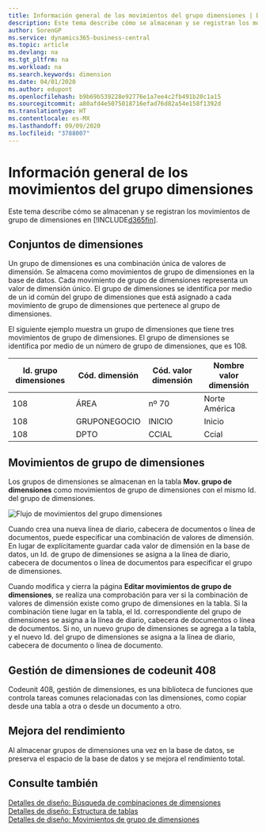 ```yaml
---
title: Información general de los movimientos del grupo dimensiones | Documentos de Microsoft
description: Este tema describe cómo se almacenan y se registran los movimientos de grupo de dimensiones en Dynamics 365.
author: SorenGP
ms.service: dynamics365-business-central
ms.topic: article
ms.devlang: na
ms.tgt_pltfrm: na
ms.workload: na
ms.search.keywords: dimension
ms.date: 04/01/2020
ms.author: edupont
ms.openlocfilehash: b9b69b539228e92776e1a7ee4c2fb491b20c1a15
ms.sourcegitcommit: a80afd4e5075018716efad76d82a54e158f1392d
ms.translationtype: HT
ms.contentlocale: es-MX
ms.lasthandoff: 09/09/2020
ms.locfileid: "3788007"
---
```

# <a name="dimension-set-entries-overview"></a>Información general de los movimientos del grupo dimensiones
Este tema describe cómo se almacenan y se registran los movimientos de grupo de dimensiones en [!INCLUDE[d365fin](includes/d365fin_md.md)].  

## <a name="dimension-sets"></a>Conjuntos de dimensiones  
Un grupo de dimensiones es una combinación única de valores de dimensión. Se almacena como movimientos de grupo de dimensiones en la base de datos. Cada movimiento de grupo de dimensiones representa un valor de dimensión único. El grupo de dimensiones se identifica por medio de un id común del grupo de dimensiones que está asignado a cada movimiento de grupo de dimensiones que pertenece al grupo de dimensiones.  

El siguiente ejemplo muestra un grupo de dimensiones que tiene tres movimientos de grupo de dimensiones. El grupo de dimensiones se identifica por medio de un número de grupo de dimensiones, que es 108.  

|Id. grupo dimensiones|Cód. dimensión|Cód. valor dimensión|Nombre valor dimensión|  
|----------------------|--------------------|--------------------------|--------------------------|  
|108|ÁREA|nº 70|Norte América|  
|108|GRUPONEGOCIO|INICIO|Inicio|  
|108|DPTO|CCIAL|Ccial|  

## <a name="dimension-set-entries"></a>Movimientos de grupo de dimensiones  
Los grupos de dimensiones se almacenan en la tabla **Mov. grupo de dimensiones** como movimientos de grupo de dimensiones con el mismo Id. del grupo de dimensiones.  

![Flujo de movimientos del grupo dimensiones](media/dimensionentrynav7.png "Flujo de movimientos del grupo dimensiones")  

Cuando crea una nueva línea de diario, cabecera de documentos o línea de documentos, puede especificar una combinación de valores de dimensión. En lugar de explícitamente guardar cada valor de dimensión en la base de datos, un Id. de grupo de dimensiones se asigna a la línea de diario, cabecera de documentos o línea de documentos para especificar el grupo de dimensiones.  

Cuando modifica y cierra la página **Editar movimientos de grupo de dimensiones**, se realiza una comprobación para ver si la combinación de valores de dimensión existe como grupo de dimensiones en la tabla. Si la combinación tiene lugar en la tabla, el Id. correspondiente del grupo de dimensiones se asigna a la línea de diario, cabecera de documentos o línea de documentos. Si no, un nuevo grupo de dimensiones se agrega a la tabla, y el nuevo Id. del grupo de dimensiones se asigna a la línea de diario, cabecera de documento o línea de documento.

## <a name="codeunit-408-dimension-management"></a>Gestión de dimensiones de codeunit 408
Codeunit 408, gestión de dimensiones, es una biblioteca de funciones que controla tareas comunes relacionadas con las dimensiones, como copiar desde una tabla a otra o desde un documento a otro.

## <a name="performance-improvement"></a>Mejora del rendimiento  
Al almacenar grupos de dimensiones una vez en la base de datos, se preserva el espacio de la base de datos y se mejora el rendimiento total.  

## <a name="see-also"></a>Consulte también  
[Detalles de diseño: Búsqueda de combinaciones de dimensiones](design-details-searching-for-dimension-combinations.md)   
[Detalles de diseño: Estructura de tablas](design-details-table-structure.md)   
[Detalles de diseño: Movimientos de grupo de dimensiones](design-details-dimension-set-entries.md)   
